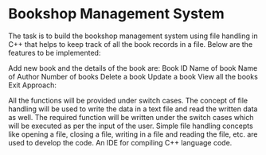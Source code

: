 # Bookshop Management System

The task is to build the bookshop management system using file handling in C++ that helps to keep track of all the book records in a file. Below are the features to be implemented:

Add new book and the details of the book are:
Book ID
Name of book
Name of Author
Number of books
Delete a book
Update a book
View all the books
Exit
Approach:

All the functions will be provided under switch cases.
The concept of file handling will be used to write the data in a text file and read the written data as well.
The required function will be written under the switch cases which will be executed as per the input of the user.
Simple file handling concepts like opening a file, closing a file, writing in a file and reading the file, etc. are used to develop the code.
An IDE for compiling C++ language code.
